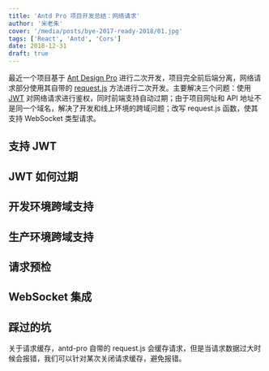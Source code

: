 ```yaml
---
title: 'Antd Pro 项目开发总结：网络请求'
author: '米老朱'
cover: '/media/posts/bye-2017-ready-2018/01.jpg'
tags: ['React', 'Antd', 'Cors']
date: 2018-12-31
draft: true
---
```


最近一个项目基于 [Ant Design Pro](https://pro.ant.design/) 进行二次开发，项目完全前后端分离，网络请求部分使用其自带的 [request.js](https://github.com/ant-design/ant-design-pro/blob/master/src/utils/request.js) 方法进行二次开发。主要解决三个问题：使用 [JWT](https://jwt.io/) 对网络请求进行鉴权，同时前端支持自动过期；由于项目网址和 API 地址不是同一个域名，解决了开发和线上环境的跨域问题；改写 request.js 函数，使其支持 WebSocket 类型请求。

<!--more-->

## 支持 JWT

## JWT 如何过期

## 开发环境跨域支持

## 生产环境跨域支持

## 请求预检

## WebSocket 集成

## 踩过的坑

关于请求缓存，antd-pro 自带的 request.js 会缓存请求，但是当请求数据过大时候会报错，我们可以针对某次关闭请求缓存，避免报错。
